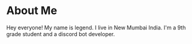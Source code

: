 # About Me
Hey everyone! My name is legend.
I live in New Mumbai India.
I'm a 9th grade student and a discord bot developer.
